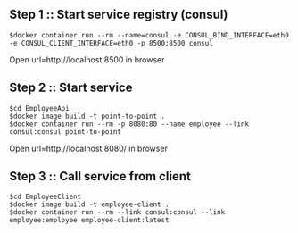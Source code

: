## Step 1 :: Start service registry (consul)
```
$docker container run --rm --name=consul -e CONSUL_BIND_INTERFACE=eth0 -e CONSUL_CLIENT_INTERFACE=eth0 -p 8500:8500 consul
```

Open url=http://localhost:8500 in browser

## Step 2 :: Start service

```
$cd EmployeeApi
$docker image build -t point-to-point .
$docker container run --rm -p 8080:80 --name employee --link consul:consul point-to-point
```

Open url=http://localhost:8080/ in browser

## Step 3 :: Call service from client
```
$cd EmployeeClient
$docker image build -t employee-client .
$docker container run --rm --link consul:consul --link employee:employee employee-client:latest
```
